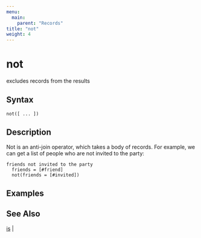 ```yaml
---
menu:
  main:
    parent: "Records"
title: "not"
weight: 4
---
```


# not

excludes records from the results

## Syntax

```eve
not([ ... ])
```

## Description

Not is an anti-join operator, which takes a body of records. For example, we can get a list of people who are not invited to the party:

```eve
friends not invited to the party
  friends = [#friend]
  not(friends = [#invited])
```

## Examples

## See Also

[is](../is) |
